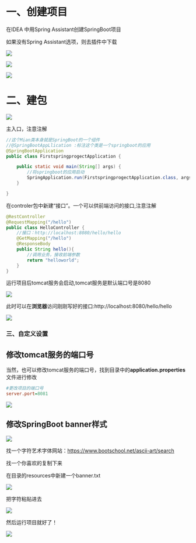 # 一、创建项目

在IDEA 中用Spring Assistant创建SpringBoot项目

如果没有Spring Assistant选项，则去插件中下载

![](image/20220507192809.png)

![](image/20220507192959.png)

![](image/QQ图片20220507193038.png)

# 二、建包

![](image/QQ图片20220507193144.png)

主入口，注意注解

```java
//这个Mian类本身就是SpringBoot的一个组件
//@SpringBootAppLlication :标注这个类是一个springboot的应用
@SpringBootApplication
public class FirstspringprogectApplication {

	public static void main(String[] args) {
		//将springboot的应用启动
		SpringApplication.run(FirstspringprogectApplication.class, args);
	}

}

```

在controler包中新建“接口”。一个可以供前端访问的接口,注意注解

```java
@RestController
@RequestMapping("/hello")
public class HelloController {
    //接口：http://localhost:8080/hello/hello
    @GetMapping("/hello")
    @ResponseBody
    public String hello(){
        //调用业务，接收前端参数
        return "helloworld";
    }
}
```

运行项目后tomcat服务会启动,tomcat服务是默认端口号是8080

![](image/QQ图片20220507193858.png)

此时可以在**浏览器**访问刚刚写好的接口:http://localhost:8080/hello/hello

![](image/QQ图片20220507193933.png)

### 三、自定义设置

## 修改tomcat服务的端口号

当然，也可以修改tomcat服务的端口号，找到目录中的**application.properties**文件进行修改

```ini
#更改项目的端口号
server.port=8081
```

![](image/QQ图片20220507194208.png)

## 修改SpringBoot banner样式

![](image/QQ图片20220507194606.png)

找一个字符艺术字体网站：https://www.bootschool.net/ascii-art/search

找一个你喜欢的复制下来

在目录的resources中新建一个banner.txt

![](image/QQ图片20220507195329.png)

把字符粘贴进去

![](image/QQ图片20220507195355.png)

然后运行项目就好了！

![](image/QQ图片20220507195435.png)

